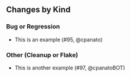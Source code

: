 ## Changes by Kind

### Bug or Regression

- This is an example (#95, @cpanato)

### Other (Cleanup or Flake)

- This is another example (#97, @cpanatoBOT)